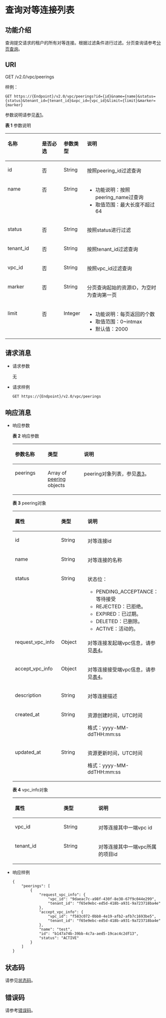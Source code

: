 # 查询对等连接列表<a name="ZH-CN_TOPIC_0201534100"></a>

## 功能介绍<a name="section16041996617"></a>

查询提交请求的租户的所有对等连接。根据过滤条件进行过滤。分页查询请参考[分页查询](分页查询.md)。

## URI<a name="section13605791466"></a>

GET /v2.0/vpc/peerings

样例：

```
GET https://{Endpoint}/v2.0/vpc/peerings?id={id}&name={name}&status={status}&tenant_id={tenant_id}&vpc_id={vpc_id}&limit={limit}&marker={marker}
```

参数说明请参见[表1](#table18880184689)。

**表 1**  参数说明

<a name="table18880184689"></a>
<table><thead align="left"><tr id="row13968641385"><th class="cellrowborder" valign="top" width="22%" id="mcps1.2.5.1.1"><p id="p209684410817"><a name="p209684410817"></a><a name="p209684410817"></a>名称</p>
</th>
<th class="cellrowborder" valign="top" width="14.000000000000002%" id="mcps1.2.5.1.2"><p id="p69681441386"><a name="p69681441386"></a><a name="p69681441386"></a>是否必选</p>
</th>
<th class="cellrowborder" valign="top" width="15%" id="mcps1.2.5.1.3"><p id="p1096813412811"><a name="p1096813412811"></a><a name="p1096813412811"></a>参数类型</p>
</th>
<th class="cellrowborder" valign="top" width="49%" id="mcps1.2.5.1.4"><p id="p139686416813"><a name="p139686416813"></a><a name="p139686416813"></a>说明</p>
</th>
</tr>
</thead>
<tbody><tr id="row19681041189"><td class="cellrowborder" valign="top" width="22%" headers="mcps1.2.5.1.1 "><p id="p9968124681"><a name="p9968124681"></a><a name="p9968124681"></a>id</p>
</td>
<td class="cellrowborder" valign="top" width="14.000000000000002%" headers="mcps1.2.5.1.2 "><p id="p1797015416817"><a name="p1797015416817"></a><a name="p1797015416817"></a>否</p>
</td>
<td class="cellrowborder" valign="top" width="15%" headers="mcps1.2.5.1.3 "><p id="p19701411813"><a name="p19701411813"></a><a name="p19701411813"></a>String</p>
</td>
<td class="cellrowborder" valign="top" width="49%" headers="mcps1.2.5.1.4 "><p id="p109701641488"><a name="p109701641488"></a><a name="p109701641488"></a>按照peering_id过滤查询</p>
</td>
</tr>
<tr id="row19701641482"><td class="cellrowborder" valign="top" width="22%" headers="mcps1.2.5.1.1 "><p id="p16970114781"><a name="p16970114781"></a><a name="p16970114781"></a>name</p>
</td>
<td class="cellrowborder" valign="top" width="14.000000000000002%" headers="mcps1.2.5.1.2 "><p id="p199701142815"><a name="p199701142815"></a><a name="p199701142815"></a>否</p>
</td>
<td class="cellrowborder" valign="top" width="15%" headers="mcps1.2.5.1.3 "><p id="p79702041182"><a name="p79702041182"></a><a name="p79702041182"></a>String</p>
</td>
<td class="cellrowborder" valign="top" width="49%" headers="mcps1.2.5.1.4 "><a name="ul159912181345"></a><a name="ul159912181345"></a><ul id="ul159912181345"><li>功能说明：按照peering_name过查询</li><li>取值范围：最大长度不超过64</li></ul>
</td>
</tr>
<tr id="row3970246817"><td class="cellrowborder" valign="top" width="22%" headers="mcps1.2.5.1.1 "><p id="p189701141985"><a name="p189701141985"></a><a name="p189701141985"></a>status</p>
</td>
<td class="cellrowborder" valign="top" width="14.000000000000002%" headers="mcps1.2.5.1.2 "><p id="p179703415816"><a name="p179703415816"></a><a name="p179703415816"></a>否</p>
</td>
<td class="cellrowborder" valign="top" width="15%" headers="mcps1.2.5.1.3 "><p id="p7970749816"><a name="p7970749816"></a><a name="p7970749816"></a>String</p>
</td>
<td class="cellrowborder" valign="top" width="49%" headers="mcps1.2.5.1.4 "><p id="p149701242818"><a name="p149701242818"></a><a name="p149701242818"></a>按照status进行过滤</p>
</td>
</tr>
<tr id="row1497012413813"><td class="cellrowborder" valign="top" width="22%" headers="mcps1.2.5.1.1 "><p id="p199701941181"><a name="p199701941181"></a><a name="p199701941181"></a>tenant_id</p>
</td>
<td class="cellrowborder" valign="top" width="14.000000000000002%" headers="mcps1.2.5.1.2 "><p id="p1297013420819"><a name="p1297013420819"></a><a name="p1297013420819"></a>否</p>
</td>
<td class="cellrowborder" valign="top" width="15%" headers="mcps1.2.5.1.3 "><p id="p12970114088"><a name="p12970114088"></a><a name="p12970114088"></a>String</p>
</td>
<td class="cellrowborder" valign="top" width="49%" headers="mcps1.2.5.1.4 "><p id="p169701241984"><a name="p169701241984"></a><a name="p169701241984"></a>按照tenant_id过滤查询</p>
</td>
</tr>
<tr id="row297024581"><td class="cellrowborder" valign="top" width="22%" headers="mcps1.2.5.1.1 "><p id="p39709420813"><a name="p39709420813"></a><a name="p39709420813"></a>vpc_id</p>
</td>
<td class="cellrowborder" valign="top" width="14.000000000000002%" headers="mcps1.2.5.1.2 "><p id="p169701241084"><a name="p169701241084"></a><a name="p169701241084"></a>否</p>
</td>
<td class="cellrowborder" valign="top" width="15%" headers="mcps1.2.5.1.3 "><p id="p1997074181"><a name="p1997074181"></a><a name="p1997074181"></a>String</p>
</td>
<td class="cellrowborder" valign="top" width="49%" headers="mcps1.2.5.1.4 "><p id="p1997014414818"><a name="p1997014414818"></a><a name="p1997014414818"></a>按照vpc_id过滤查询</p>
</td>
</tr>
<tr id="row119701147813"><td class="cellrowborder" valign="top" width="22%" headers="mcps1.2.5.1.1 "><p id="p199701641815"><a name="p199701641815"></a><a name="p199701641815"></a>marker</p>
</td>
<td class="cellrowborder" valign="top" width="14.000000000000002%" headers="mcps1.2.5.1.2 "><p id="p19970164582"><a name="p19970164582"></a><a name="p19970164582"></a>否</p>
</td>
<td class="cellrowborder" valign="top" width="15%" headers="mcps1.2.5.1.3 "><p id="p209701447813"><a name="p209701447813"></a><a name="p209701447813"></a>String</p>
</td>
<td class="cellrowborder" valign="top" width="49%" headers="mcps1.2.5.1.4 "><p id="p15970134789"><a name="p15970134789"></a><a name="p15970134789"></a>分页查询起始的资源ID，为空时为查询第一页</p>
</td>
</tr>
<tr id="row139701041081"><td class="cellrowborder" valign="top" width="22%" headers="mcps1.2.5.1.1 "><p id="p159700419815"><a name="p159700419815"></a><a name="p159700419815"></a>limit</p>
</td>
<td class="cellrowborder" valign="top" width="14.000000000000002%" headers="mcps1.2.5.1.2 "><p id="p49705419812"><a name="p49705419812"></a><a name="p49705419812"></a>否</p>
</td>
<td class="cellrowborder" valign="top" width="15%" headers="mcps1.2.5.1.3 "><p id="p17970447810"><a name="p17970447810"></a><a name="p17970447810"></a>Integer</p>
</td>
<td class="cellrowborder" valign="top" width="49%" headers="mcps1.2.5.1.4 "><a name="ul163210261944"></a><a name="ul163210261944"></a><ul id="ul163210261944"><li>功能说明：每页返回的个数</li><li>取值范围：0~intmax</li><li>默认值：2000</li></ul>
</td>
</tr>
</tbody>
</table>

## 请求消息<a name="section20611598617"></a>

-   请求参数

    无

-   请求样例

    ```
    GET https://{Endpoint}/v2.0/vpc/peerings
    ```


## 响应消息<a name="section19612491665"></a>

-   响应参数

    **表 2**  响应参数

    <a name="table116121920611"></a>
    <table><thead align="left"><tr id="row7829129169"><th class="cellrowborder" valign="top" width="22.09%" id="mcps1.2.4.1.1"><p id="p382916918611"><a name="p382916918611"></a><a name="p382916918611"></a>参数名称</p>
    </th>
    <th class="cellrowborder" valign="top" width="24.42%" id="mcps1.2.4.1.2"><p id="p16829391367"><a name="p16829391367"></a><a name="p16829391367"></a>类型</p>
    </th>
    <th class="cellrowborder" valign="top" width="53.49%" id="mcps1.2.4.1.3"><p id="p1282919368"><a name="p1282919368"></a><a name="p1282919368"></a>说明</p>
    </th>
    </tr>
    </thead>
    <tbody><tr id="row882919669"><td class="cellrowborder" valign="top" width="22.09%" headers="mcps1.2.4.1.1 "><p id="p138291791061"><a name="p138291791061"></a><a name="p138291791061"></a>peerings</p>
    </td>
    <td class="cellrowborder" valign="top" width="24.42%" headers="mcps1.2.4.1.2 "><p id="p23471057175910"><a name="p23471057175910"></a><a name="p23471057175910"></a>Array of <a href="#table1026243410414">peering</a> objects</p>
    </td>
    <td class="cellrowborder" valign="top" width="53.49%" headers="mcps1.2.4.1.3 "><p id="p5829109666"><a name="p5829109666"></a><a name="p5829109666"></a>peering对象列表，参见<a href="#table1026243410414">表3</a>。</p>
    </td>
    </tr>
    </tbody>
    </table>

    **表 3**  peering对象

    <a name="table1026243410414"></a>
    <table><thead align="left"><tr id="row145386341548"><th class="cellrowborder" valign="top" width="32.81%" id="mcps1.2.4.1.1"><p id="p553843415417"><a name="p553843415417"></a><a name="p553843415417"></a>属性</p>
    </th>
    <th class="cellrowborder" valign="top" width="23.43%" id="mcps1.2.4.1.2"><p id="p453814344418"><a name="p453814344418"></a><a name="p453814344418"></a>类型</p>
    </th>
    <th class="cellrowborder" valign="top" width="43.76%" id="mcps1.2.4.1.3"><p id="p13539183410412"><a name="p13539183410412"></a><a name="p13539183410412"></a>说明</p>
    </th>
    </tr>
    </thead>
    <tbody><tr id="row195391034944"><td class="cellrowborder" valign="top" width="32.81%" headers="mcps1.2.4.1.1 "><p id="p1053943410414"><a name="p1053943410414"></a><a name="p1053943410414"></a>id</p>
    </td>
    <td class="cellrowborder" valign="top" width="23.43%" headers="mcps1.2.4.1.2 "><p id="p753963414417"><a name="p753963414417"></a><a name="p753963414417"></a>String</p>
    </td>
    <td class="cellrowborder" valign="top" width="43.76%" headers="mcps1.2.4.1.3 "><p id="p17539123411413"><a name="p17539123411413"></a><a name="p17539123411413"></a>对等连接id</p>
    </td>
    </tr>
    <tr id="row185391134449"><td class="cellrowborder" valign="top" width="32.81%" headers="mcps1.2.4.1.1 "><p id="p15540123413417"><a name="p15540123413417"></a><a name="p15540123413417"></a>name</p>
    </td>
    <td class="cellrowborder" valign="top" width="23.43%" headers="mcps1.2.4.1.2 "><p id="p85405341547"><a name="p85405341547"></a><a name="p85405341547"></a>String</p>
    </td>
    <td class="cellrowborder" valign="top" width="43.76%" headers="mcps1.2.4.1.3 "><p id="p1654017341747"><a name="p1654017341747"></a><a name="p1654017341747"></a>对等连接的名称</p>
    </td>
    </tr>
    <tr id="row45401734847"><td class="cellrowborder" valign="top" width="32.81%" headers="mcps1.2.4.1.1 "><p id="p354083416417"><a name="p354083416417"></a><a name="p354083416417"></a>status</p>
    </td>
    <td class="cellrowborder" valign="top" width="23.43%" headers="mcps1.2.4.1.2 "><p id="p11540034946"><a name="p11540034946"></a><a name="p11540034946"></a>String</p>
    </td>
    <td class="cellrowborder" valign="top" width="43.76%" headers="mcps1.2.4.1.3 "><p id="p11298143785016"><a name="p11298143785016"></a><a name="p11298143785016"></a>状态位：</p>
    <a name="ul6640134318521"></a><a name="ul6640134318521"></a><ul id="ul6640134318521"><li>PENDING_ACCEPTANCE：等待接受</li><li>REJECTED：已拒绝。</li><li>EXPIRED：已过期。</li><li>DELETED：已删除。</li><li>ACTIVE：活动的。</li></ul>
    </td>
    </tr>
    <tr id="row155415343411"><td class="cellrowborder" valign="top" width="32.81%" headers="mcps1.2.4.1.1 "><p id="p185411334349"><a name="p185411334349"></a><a name="p185411334349"></a>request_vpc_info</p>
    </td>
    <td class="cellrowborder" valign="top" width="23.43%" headers="mcps1.2.4.1.2 "><p id="p1854183414414"><a name="p1854183414414"></a><a name="p1854183414414"></a>Object</p>
    </td>
    <td class="cellrowborder" valign="top" width="43.76%" headers="mcps1.2.4.1.3 "><p id="p155422348412"><a name="p155422348412"></a><a name="p155422348412"></a>对等连接发起端vpc信息，请参见<a href="#table1132310347417">表4</a>。</p>
    </td>
    </tr>
    <tr id="row145425341249"><td class="cellrowborder" valign="top" width="32.81%" headers="mcps1.2.4.1.1 "><p id="p25421834641"><a name="p25421834641"></a><a name="p25421834641"></a>accept_vpc_info</p>
    </td>
    <td class="cellrowborder" valign="top" width="23.43%" headers="mcps1.2.4.1.2 "><p id="p354211341141"><a name="p354211341141"></a><a name="p354211341141"></a>Object</p>
    </td>
    <td class="cellrowborder" valign="top" width="43.76%" headers="mcps1.2.4.1.3 "><p id="p3542143419414"><a name="p3542143419414"></a><a name="p3542143419414"></a>对等连接接受端vpc信息，请参见<a href="#table1132310347417">表4</a>。</p>
    </td>
    </tr>
    <tr id="row17791105316527"><td class="cellrowborder" valign="top" width="32.81%" headers="mcps1.2.4.1.1 "><p id="p9792195385219"><a name="p9792195385219"></a><a name="p9792195385219"></a>description</p>
    </td>
    <td class="cellrowborder" valign="top" width="23.43%" headers="mcps1.2.4.1.2 "><p id="p3792205365218"><a name="p3792205365218"></a><a name="p3792205365218"></a>String</p>
    </td>
    <td class="cellrowborder" valign="top" width="43.76%" headers="mcps1.2.4.1.3 "><p id="p10792953155215"><a name="p10792953155215"></a><a name="p10792953155215"></a>对等连接描述</p>
    </td>
    </tr>
    <tr id="row4121155915218"><td class="cellrowborder" valign="top" width="32.81%" headers="mcps1.2.4.1.1 "><p id="p1312155914528"><a name="p1312155914528"></a><a name="p1312155914528"></a>created_at</p>
    </td>
    <td class="cellrowborder" valign="top" width="23.43%" headers="mcps1.2.4.1.2 "><p id="p201218597524"><a name="p201218597524"></a><a name="p201218597524"></a>String</p>
    </td>
    <td class="cellrowborder" valign="top" width="43.76%" headers="mcps1.2.4.1.3 "><p id="p1395374115919"><a name="p1395374115919"></a><a name="p1395374115919"></a>资源创建时间，UTC时间</p>
    <p id="p65980291419"><a name="p65980291419"></a><a name="p65980291419"></a>格式：yyyy-MM-ddTHH:mm:ss</p>
    </td>
    </tr>
    <tr id="row15465113115319"><td class="cellrowborder" valign="top" width="32.81%" headers="mcps1.2.4.1.1 "><p id="p74651838533"><a name="p74651838533"></a><a name="p74651838533"></a>updated_at</p>
    </td>
    <td class="cellrowborder" valign="top" width="23.43%" headers="mcps1.2.4.1.2 "><p id="p8465203125315"><a name="p8465203125315"></a><a name="p8465203125315"></a>String</p>
    </td>
    <td class="cellrowborder" valign="top" width="43.76%" headers="mcps1.2.4.1.3 "><p id="p271618182568"><a name="p271618182568"></a><a name="p271618182568"></a>资源更新时间，UTC时间</p>
    <p id="p187161918125617"><a name="p187161918125617"></a><a name="p187161918125617"></a>格式：yyyy-MM-ddTHH:mm:ss</p>
    </td>
    </tr>
    </tbody>
    </table>

    **表 4**  vpc\_info对象

    <a name="table1132310347417"></a>
    <table><thead align="left"><tr id="row65431034046"><th class="cellrowborder" valign="top" width="32.81%" id="mcps1.2.4.1.1"><p id="p14543173418413"><a name="p14543173418413"></a><a name="p14543173418413"></a>属性</p>
    </th>
    <th class="cellrowborder" valign="top" width="23.43%" id="mcps1.2.4.1.2"><p id="p1354353413410"><a name="p1354353413410"></a><a name="p1354353413410"></a>类型</p>
    </th>
    <th class="cellrowborder" valign="top" width="43.76%" id="mcps1.2.4.1.3"><p id="p19543634641"><a name="p19543634641"></a><a name="p19543634641"></a>说明</p>
    </th>
    </tr>
    </thead>
    <tbody><tr id="row4543434247"><td class="cellrowborder" valign="top" width="32.81%" headers="mcps1.2.4.1.1 "><p id="p13544163416415"><a name="p13544163416415"></a><a name="p13544163416415"></a>vpc_id</p>
    </td>
    <td class="cellrowborder" valign="top" width="23.43%" headers="mcps1.2.4.1.2 "><p id="p654410341549"><a name="p654410341549"></a><a name="p654410341549"></a>String</p>
    </td>
    <td class="cellrowborder" valign="top" width="43.76%" headers="mcps1.2.4.1.3 "><p id="p55448348416"><a name="p55448348416"></a><a name="p55448348416"></a>对等连接其中一端vpc id</p>
    </td>
    </tr>
    <tr id="row65441334646"><td class="cellrowborder" valign="top" width="32.81%" headers="mcps1.2.4.1.1 "><p id="p14544034945"><a name="p14544034945"></a><a name="p14544034945"></a>tenant_id</p>
    </td>
    <td class="cellrowborder" valign="top" width="23.43%" headers="mcps1.2.4.1.2 "><p id="p454413347419"><a name="p454413347419"></a><a name="p454413347419"></a>String</p>
    </td>
    <td class="cellrowborder" valign="top" width="43.76%" headers="mcps1.2.4.1.3 "><p id="p105449344410"><a name="p105449344410"></a><a name="p105449344410"></a>对等连接其中一端vpc所属的项目id</p>
    </td>
    </tr>
    </tbody>
    </table>

-   响应样例

    ```
    {
        "peerings": [
            {
                "request_vpc_info": {
                    "vpc_id": "9daeac7c-a98f-430f-8e38-67f9c044e299",
                    "tenant_id": "f65e9ebc-ed5d-418b-a931-9a723718ba4e"
                },
                "accept_vpc_info": {
                    "vpc_id": "f583c072-0bb8-4e19-afb2-afb7c1693be5",
                    "tenant_id": "f65e9ebc-ed5d-418b-a931-9a723718ba4e"
                },
                "name": "test",
                "id": "b147a74b-39bb-4c7a-aed5-19cac4c2df13",
                "status": "ACTIVE"
            }
        ]
    }
    ```


## 状态码<a name="section31981619"></a>

请参见[状态码](状态码.md)。

## 错误码<a name="section85821649202813"></a>

请参考[错误码](错误码.md)。


